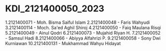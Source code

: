 # KDI_2121400050_2023

1.2121400071 - Moh. Bisma Saiful Islam
2.2121400048 - Faris Wahyudi
3.2121400114 - Moch. Sa'ed Aghil Shiroj
4.2121400050 - Faiq Maulana Risqi
5.2121400049 - Ainul Qodri
6.2121400073 - Mujahid Riyan H. 
7.2121400052 - Samsul Hadi
8.2121400066 - Abiyya Alfahrizi P. 
9.2121400058 - Sony Dwi Kurniawan
10.2121400131 - Mukhammad Wahyu Hidayat
